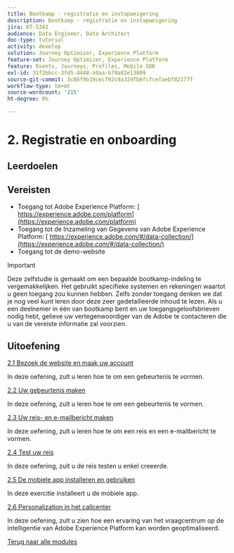 ```yaml
---
title: Bootkamp - registratie en instapweigering
description: Bootkamp - registratie en instapweigering
jira: KT-5342
audience: Data Engineer, Data Architect
doc-type: tutorial
activity: develop
solution: Journey Optimizer, Experience Platform
feature-set: Journey Optimizer, Experience Platform
feature: Events, Journeys, Profiles, Mobile SDK
exl-id: 31f2bbcc-3fd5-4448-a9aa-b79a82e13809
source-git-commit: 3c86f9b19cecf92c9a324fb6fcfcefaebf82177f
workflow-type: tm+mt
source-wordcount: '215'
ht-degree: 0%

---
```


# 2. Registratie en onboarding

## Leerdoelen

## Vereisten

- Toegang tot Adobe Experience Platform: [&#x200B; https://experience.adobe.com/platform](https://experience.adobe.com/platform)
- Toegang tot de Inzameling van Gegevens van Adobe Experience Platform: [&#x200B; https://experience.adobe.com/#/data-collection/](https://experience.adobe.com/#/data-collection/)
- Toegang tot de demo-website

>[!IMPORTANT]
>
>Deze zelfstudie is gemaakt om een bepaalde bootkamp-indeling te vergemakkelijken. Het gebruikt specifieke systemen en rekeningen waartot u geen toegang zou kunnen hebben. Zelfs zonder toegang denken we dat je nog veel kunt leren door deze zeer gedetailleerde inhoud te lezen. Als u een deelnemer in één van bootkamp bent en uw toegangsgeloofsbrieven nodig hebt, gelieve uw vertegenwoordiger van de Adobe te contacteren die u van de vereiste informatie zal voorzien.

## Uitoefening

[2.1 Bezoek de website en maak uw account](./ex1.md)

In deze oefening, zult u leren hoe te om een gebeurtenis te vormen.

[2.2 Uw gebeurtenis maken](./ex2.md)

In deze oefening, zult u leren hoe te om een gebeurtenis te vormen.

[2.3 Uw reis- en e-mailbericht maken](./ex3.md)

In deze oefening, zult u leren hoe te om een reis en een e-mailbericht te vormen.

[2.4 Test uw reis](./ex4.md)

In deze oefening, zult u de reis testen u enkel creeerde.

[2.5 De mobiele app installeren en gebruiken](./ex5.md)

In deze exercitie installeert u de mobiele app.

[2.6 Personalization in het callcenter](./ex6.md)

In deze oefening, zult u zien hoe een ervaring van het vraagcentrum op de intelligentie van Adobe Experience Platform kan worden geoptimaliseerd.

[Terug naar alle modules](../../overview.md)
